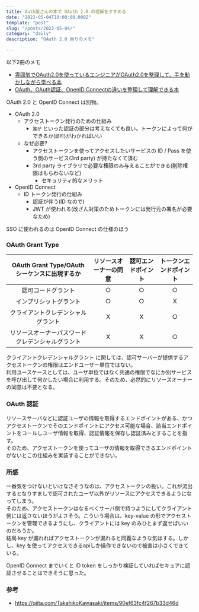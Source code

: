 ```yaml
---
title: Auth屋さんの本で OAuth 2.0 の理解をすすめる
date: "2022-05-04T10:00:00.000Z"
template: "post"
slug: "/posts/2022-05-04/"
category: "daily"
description: "OAuth 2.0 周りのメモ"

---
```


以下2冊のメモ

- [雰囲気でOAuth2.0を使っているエンジニアがOAuth2.0を整理して、手を動かしながら学べる本](https://authya.booth.pm/items/1296585)
- [OAuth、OAuth認証、OpenID Connectの違いを整理して理解できる本](https://authya.booth.pm/items/1550861)


OAuth 2.0 と OpenID Connect は別物。
- OAuth 2.0
  - アクセストークン発行のための仕組み
    - `誰が` といった認証の部分は考えなくても良い。トークンによって何ができるか(`認可`)がわかればいい
  - なぜ必要?
    - アクセストークンを使ってアクセスしたいサービスの ID / Pass を使う側のサービス(3rd party) が持たなくて済む
    - 3rd party ライブラリで必要な権限のみ与えることができる(削除権限はもらわないなど)
      - セキュリティ的なメリット
- OpenID Connect
  - ID トークン発行の仕組み
    - 認証が伴う(ID なので)
    - JWT が使われる(改ざん対策のためトークンには発行元の署名が必要なため)

SSO に使われるのは OpenID Connect の仕様のほう

### OAuth Grant Type

|  OAuth Grant Type/OAuthシーケンスに出現するか  | リソースオーナーの同意   |認可エンドポイント   | トークンエンドポイント
| :---: | :---: | :---: | :---: |
|  認可コードグラント  |  ○  | ○  | ○  |
|  インプリシットグラント  |  ○   | ○   | X  |
|  クライアントクレデンシャルグラント  |  X  | X  | ○  |
|  リソースオーナーパスワードクレデンシャルグラント  |  X  | X  | ○  |

クライアントクレデンシャルグラント に関しては、認可サーバーが提供するアクセストークンの権限はエンドユーザー単位ではない。  
利用ユースケースとしては、ユーザ単位ではなく共通の権限でなにか別サービスを呼び出して何かしたい場合に利用する。そのため、必然的にリソースオーナーの同意は不要となる。  


### OAuth 認証

リソースサーバなどに認証ユーザの情報を取得するエンドポイントがある、かつアクセストークンでそのエンドポイントにアクセス可能な場合、該当エンドポイントをコールしユーザ情報を取得、認証情報を保存し認証済みとすることを指す。  
そのため、アクセストークンを使ってユーザの情報を取得できるエンドポイントがないとこの仕組みを実装することができない。  

### 所感

一番気をつけないといけなさそうなのは、アクセストークンの扱い。これが流出するとなりすましで認可されたユーザ以外がリソースにアクセスできるようになってしまう。  
そのため、アクセストークンはなるべくサーバ側で持つようにしてクライアント側には返さないほうがよさそう。こういう場合は、key-value の形でアクセストークンを管理できるようにし、クライアントには key のみひとまず返せばいいのだろうか。  
結局 key が漏れればアクセストークンが漏れると同義なような気はする。しかし、key を使ってアクセスできるapiしか操作できないので被害は小さくできている。  

OpenID Connect までいくと ID token をしっかり検証していればセキュアに認証させることはできそうに思った。

### 参考

- https://qiita.com/TakahikoKawasaki/items/90ef63fc4f267b33d46d